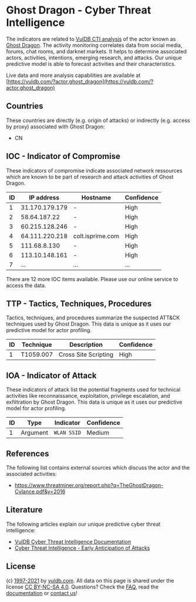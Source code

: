 # Ghost Dragon - Cyber Threat Intelligence

The indicators are related to [VulDB CTI analysis](https://vuldb.com/?doc.cti) of the actor known as [Ghost Dragon](https://vuldb.com/?actor.ghost_dragon). The activity monitoring correlates data from social media, forums, chat rooms, and darknet markets. It helps to determine associated actors, activities, intentions, emerging research, and attacks. Our unique predictive model is able to forecast activities and their characteristics.

Live data and more analysis capabilities are available at [https://vuldb.com/?actor.ghost_dragon](https://vuldb.com/?actor.ghost_dragon)

## Countries

These countries are directly (e.g. origin of attacks) or indirectly (e.g. access by proxy) associated with Ghost Dragon:

* CN

## IOC - Indicator of Compromise

These indicators of compromise indicate associated network ressources which are known to be part of research and attack activities of Ghost Dragon.

ID | IP address | Hostname | Confidence
-- | ---------- | -------- | ----------
1 | 31.170.179.179 | - | High
2 | 58.64.187.22 | - | High
3 | 60.215.128.246 | - | High
4 | 64.111.220.218 | colt.isprime.com | High
5 | 111.68.8.130 | - | High
6 | 113.10.148.161 | - | High
7 | ... | ... | ...

There are 12 more IOC items available. Please use our online service to access the data.

## TTP - Tactics, Techniques, Procedures

Tactics, techniques, and procedures summarize the suspected ATT&CK techniques used by Ghost Dragon. This data is unique as it uses our predictive model for actor profiling.

ID | Technique | Description | Confidence
-- | --------- | ----------- | ----------
1 | T1059.007 | Cross Site Scripting | High

## IOA - Indicator of Attack

These indicators of attack list the potential fragments used for technical activities like reconnaissance, exploitation, privilege escalation, and exfiltration by Ghost Dragon. This data is unique as it uses our predictive model for actor profiling.

ID | Type | Indicator | Confidence
-- | ---- | --------- | ----------
1 | Argument | `WLAN SSID` | Medium

## References

The following list contains external sources which discuss the actor and the associated activities:

* https://www.threatminer.org/report.php?q=TheGhostDragon-Cylance.pdf&y=2016

## Literature

The following articles explain our unique predictive cyber threat intelligence:

* [VulDB Cyber Threat Intelligence Documentation](https://vuldb.com/?doc.cti)
* [Cyber Threat Intelligence - Early Anticipation of Attacks](https://www.scip.ch/en/?labs.20201022)

## License

(c) [1997-2021](https://vuldb.com/?doc.changelog) by [vuldb.com](https://vuldb.com/?doc.about). All data on this page is shared under the license [CC BY-NC-SA 4.0](https://creativecommons.org/licenses/by-nc-sa/4.0/). Questions? Check the [FAQ](https://vuldb.com/?doc.faq), read the [documentation](https://vuldb.com/?doc) or [contact us](https://vuldb.com/?contact)!
